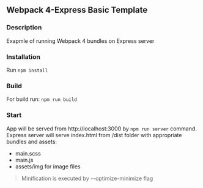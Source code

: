 ## Webpack 4-Express Basic Template

### Description
Exapmle of running Webpack 4 bundles on Express server

### Installation
Run `npm install`

### Build
For build run: `npm run build`

### Start
App will be served from http://localhost:3000 by
`npm run server` command.
Express server will serve index.html from /dist folder 
with appropriate bundles and assets:
- main.scss
- main.js
- assets/img for image files

> Minification is executed by --optimize-minimize flag

